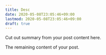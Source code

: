 ```yaml
---
title: Desc
date: 2020-05-08T23:05:46+09:00
lastmod: 2020-05-08T23:05:46+09:00
draft: true
---
```


Cut out summary from your post content here.

<!--more-->

The remaining content of your post.
